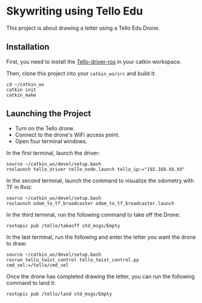 # Skywriting using Tello Edu

This project is about drawing a letter using a Tello Edu Drone.

## Installation

First, you need to install the [Tello-driver-ros](https://github.com/TIERS/tello-driver-ros) in your catkin workspace.

Then, clone this project into your `catkin_ws/src` and build it:

```
cd ~/catkin_ws
catkin init
catkin_make
```

## Launching the Project

- Turn on the Tello drone.
- Connect to the drone's WiFi access point.
- Open four terminal windows.

In the first terminal, launch the driver:

```
source ~/catkin_ws/devel/setup.bash
roslaunch tello_driver tello_node.launch tello_ip:="192.168.XX.XX"
```

In the second terminal, launch the command to visualize the odometry with TF in Rviz:

```
source ~/catkin_ws/devel/setup.bash
roslaunch odom_to_tf_broadcaster odom_to_tf_broadcaster.launch
```

In the third terminal, run the following command to take off the Drone:

```
rostopic pub /tello/takeoff std_msgs/Empty
```


In the last terminal, run the following and enter the letter you want the drone to draw:

```
source ~/catkin_ws/devel/setup.bash
rosrun tello_twist_control tello_twist_control.py cmd_vel:=/tello/cmd_vel
```

Once the drone has completed drawing the letter, you can run the following command to land it:
```
rostopic pub /tello/land std_msgs/Empty
```



